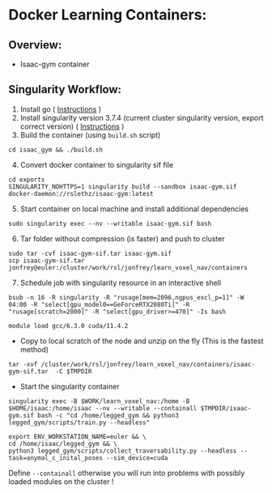 # Docker Learning Containers:

## Overview:
- Isaac-gym container


## Singularity Workflow:

1. Install go ( [Instructions](https://sylabs.io/guides/3.0/user-guide/installation.html) )
2. Install singularity version 3.7.4 (current cluster singularity version, export correct version) ( [Instructions](https://sylabs.io/guides/3.0/user-guide/installation.html) )
3. Build the container (using `build.sh` script)
```
cd isaac_gym && ./build.sh
```

4. Convert docker container to singularity sif file
```
cd exports 
SINGULARITY_NOHTTPS=1 singularity build --sandbox isaac-gym.sif docker-daemon://rslethz/isaac-gym:latest
```

5. Start container on local machine and install additional dependencies
```
sudo singularity exec --nv --writable isaac-gym.sif bash
```

6. Tar folder without compression (is faster) and push to cluster
```
sudo tar -cvf isaac-gym-sif.tar isaac-gym.sif
scp isaac-gym-sif.tar jonfrey@euler:/cluster/work/rsl/jonfrey/learn_voxel_nav/containers
```

7. Schedule job with singularity resource in an interactive shell


```
bsub -n 16 -R singularity -R "rusage[mem=2096,ngpus_excl_p=1]" -W 04:00 -R "select[gpu_model0==GeForceRTX2080Ti]" -R "rusage[scratch=2000]" -R "select[gpu_driver>=470]" -Is bash
```

```
module load gcc/6.3.0 cuda/11.4.2
```

- Copy to local scratch of the node and unzip on the fly (This is the fastest method)
```
tar -xvf /cluster/work/rsl/jonfrey/learn_voxel_nav/containers/isaac-gym-sif.tar  -C $TMPDIR
```

- Start the singularity container
```
singularity exec -B $WORK/learn_voxel_nav:/home -B $HOME/isaac:/home/isaac --nv --writable --containall $TMPDIR/isaac-gym.sif bash -c "cd /home/legged_gym && python3 legged_gym/scripts/train.py --headless"

export ENV_WORKSTATION_NAME=euler && \
cd /home/isaac/legged_gym && \
python3 legged_gym/scripts/collect_traversability.py --headless --task=anymal_c_inital_poses --sim_device=cuda

```
Define `--containall` otherwise you will run into problems with possibly loaded modules on the cluster !